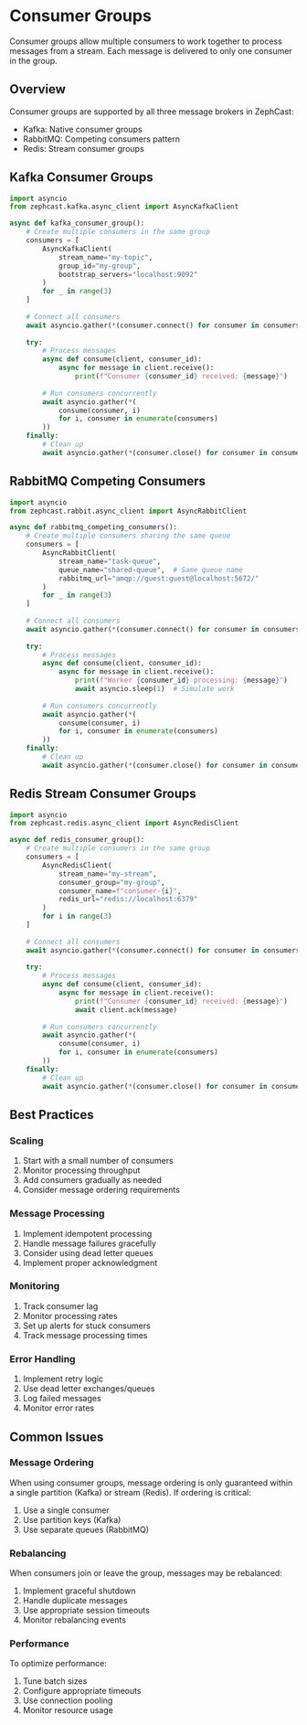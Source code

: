 # Consumer Groups

Consumer groups allow multiple consumers to work together to process messages from a stream. Each message is delivered to only one consumer in the group.

## Overview

Consumer groups are supported by all three message brokers in ZephCast:

- Kafka: Native consumer groups
- RabbitMQ: Competing consumers pattern
- Redis: Stream consumer groups

## Kafka Consumer Groups

```python
import asyncio
from zephcast.kafka.async_client import AsyncKafkaClient

async def kafka_consumer_group():
    # Create multiple consumers in the same group
    consumers = [
        AsyncKafkaClient(
            stream_name="my-topic",
            group_id="my-group",
            bootstrap_servers="localhost:9092"
        )
        for _ in range(3)
    ]
    
    # Connect all consumers
    await asyncio.gather(*(consumer.connect() for consumer in consumers))
    
    try:
        # Process messages
        async def consume(client, consumer_id):
            async for message in client.receive():
                print(f"Consumer {consumer_id} received: {message}")
        
        # Run consumers concurrently
        await asyncio.gather(*(
            consume(consumer, i) 
            for i, consumer in enumerate(consumers)
        ))
    finally:
        # Clean up
        await asyncio.gather(*(consumer.close() for consumer in consumers))
```

## RabbitMQ Competing Consumers

```python
import asyncio
from zephcast.rabbit.async_client import AsyncRabbitClient

async def rabbitmq_competing_consumers():
    # Create multiple consumers sharing the same queue
    consumers = [
        AsyncRabbitClient(
            stream_name="task-queue",
            queue_name="shared-queue",  # Same queue name
            rabbitmq_url="amqp://guest:guest@localhost:5672/"
        )
        for _ in range(3)
    ]
    
    # Connect all consumers
    await asyncio.gather(*(consumer.connect() for consumer in consumers))
    
    try:
        # Process messages
        async def consume(client, consumer_id):
            async for message in client.receive():
                print(f"Worker {consumer_id} processing: {message}")
                await asyncio.sleep(1)  # Simulate work
        
        # Run consumers concurrently
        await asyncio.gather(*(
            consume(consumer, i) 
            for i, consumer in enumerate(consumers)
        ))
    finally:
        # Clean up
        await asyncio.gather(*(consumer.close() for consumer in consumers))
```

## Redis Stream Consumer Groups

```python
import asyncio
from zephcast.redis.async_client import AsyncRedisClient

async def redis_consumer_group():
    # Create multiple consumers in the same group
    consumers = [
        AsyncRedisClient(
            stream_name="my-stream",
            consumer_group="my-group",
            consumer_name=f"consumer-{i}",
            redis_url="redis://localhost:6379"
        )
        for i in range(3)
    ]
    
    # Connect all consumers
    await asyncio.gather(*(consumer.connect() for consumer in consumers))
    
    try:
        # Process messages
        async def consume(client, consumer_id):
            async for message in client.receive():
                print(f"Consumer {consumer_id} received: {message}")
                await client.ack(message)
        
        # Run consumers concurrently
        await asyncio.gather(*(
            consume(consumer, i) 
            for i, consumer in enumerate(consumers)
        ))
    finally:
        # Clean up
        await asyncio.gather(*(consumer.close() for consumer in consumers))
```

## Best Practices

### Scaling

1. Start with a small number of consumers
2. Monitor processing throughput
3. Add consumers gradually as needed
4. Consider message ordering requirements

### Message Processing

1. Implement idempotent processing
2. Handle message failures gracefully
3. Consider using dead letter queues
4. Implement proper acknowledgment

### Monitoring

1. Track consumer lag
2. Monitor processing rates
3. Set up alerts for stuck consumers
4. Track message processing times

### Error Handling

1. Implement retry logic
2. Use dead letter exchanges/queues
3. Log failed messages
4. Monitor error rates

## Common Issues

### Message Ordering

When using consumer groups, message ordering is only guaranteed within a single partition (Kafka) or stream (Redis). If ordering is critical:

1. Use a single consumer
2. Use partition keys (Kafka)
3. Use separate queues (RabbitMQ)

### Rebalancing

When consumers join or leave the group, messages may be rebalanced:

1. Implement graceful shutdown
2. Handle duplicate messages
3. Use appropriate session timeouts
4. Monitor rebalancing events

### Performance

To optimize performance:

1. Tune batch sizes
2. Configure appropriate timeouts
3. Use connection pooling
4. Monitor resource usage

